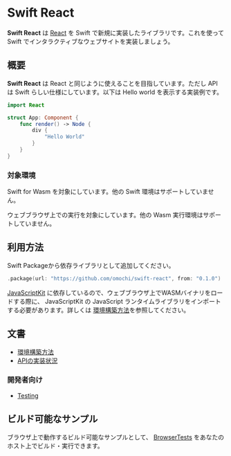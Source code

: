 # Swift React

**Swift React** は [React](https://ja.react.dev) を Swift で新規に実装したライブラリです。これを使って Swift でインタラクティブなウェブサイトを実装しましょう。

## 概要

**Swift React** は React と同じように使えることを目指しています。ただし API は Swift らしい仕様にしています。以下は Hello world を表示する実装例です。

```swift
import React

struct App: Component {
    func render() -> Node {
        div {
            "Hello World"
        }
    }
}
```

### 対象環境

Swift for Wasm を対象にしています。他の Swift 環境はサポートしていません。

ウェブブラウザ上での実行を対象にしています。他の Wasm 実行環境はサポートしていません。

## 利用方法

Swift Packageから依存ライブラリとして追加してください。

```swift
.package(url: "https://github.com/omochi/swift-react", from: "0.1.0")
```

[JavaScriptKit](https://github.com/swiftwasm/JavaScriptKit) に依存しているので、ウェブブラウザ上でWASMバイナリをロードする際に、 JavaScriptKit の JavaScript ランタイムライブラリをインポートする必要があります。詳しくは [環境構築方法](./docs/configure.ja.md)を参照してください。

## 文書

- [環境構築方法](./docs/configure.ja.md)
- [APIの実装状況](./docs/api.md)

### 開発者向け

- [Testing](./docs/testing.md)

## ビルド可能なサンプル

ブラウザ上で動作するビルド可能なサンプルとして、 [BrowserTests](./BrowserTests) をあなたのホスト上でビルド・実行できます。